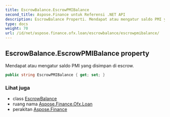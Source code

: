 ```yaml
---
title: EscrowBalance.EscrowPMIBalance
second_title: Aspose.Finance untuk Referensi .NET API
description: EscrowBalance Properti. Mendapat atau mengatur saldo PMI yang disimpan di escrow.
type: docs
weight: 70
url: /id/net/aspose.finance.ofx.loan/escrowbalance/escrowpmibalance/
---
```

## EscrowBalance.EscrowPMIBalance property

Mendapat atau mengatur saldo PMI yang disimpan di escrow.

```csharp
public string EscrowPMIBalance { get; set; }
```

### Lihat juga

* class [EscrowBalance](../)
* ruang nama [Aspose.Finance.Ofx.Loan](../../escrowbalance/)
* perakitan [Aspose.Finance](../../../)


